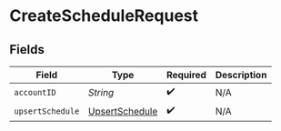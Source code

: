 # CreateScheduleRequest


## Fields

| Field                                                       | Type                                                        | Required                                                    | Description                                                 |
| ----------------------------------------------------------- | ----------------------------------------------------------- | ----------------------------------------------------------- | ----------------------------------------------------------- |
| `accountID`                                                 | *String*                                                    | :heavy_check_mark:                                          | N/A                                                         |
| `upsertSchedule`                                            | [UpsertSchedule](../../models/components/UpsertSchedule.md) | :heavy_check_mark:                                          | N/A                                                         |